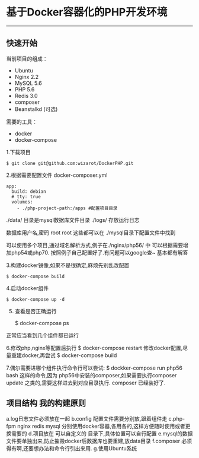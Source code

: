 #  基于Docker容器化的PHP开发环境

---

## 快速开始

当前项目的组成：

- Ubuntu
- Nginx 2.2
- MySQL 5.6
- PHP 5.6 
- Redis 3.0
- composer
- Beanstalkd (可选)


需要的工具：

- docker
- docker-compose

1.下载项目
 
	$ git clone git@github.com:wizarot/DockerPHP.git

2.根据需要配置文件 docker-composer.yml
	
	app:
	  build: debian
	  # tty: true
	  volumes:
	    - ./php-project-path:/apps #配置项目目录
    
./data/ 目录是mysql数据库文件目录
./logs/ 存放运行日志

数据库用户名,密码 root root 这些都可以在 ./mysql目录下配置文件中找到

可以使用多个项目,通过域名解析方式,例子在./nginx/php56/ 中
可以根据需要增加php54或php70. 按照例子自己配置好了.有问题可以google查~ 基本都有解答

3.构建docker镜像,如果不是很确定,麻烦先别乱改配置

	$ docker-compose build

4.启动docker组件
	
	$ docker-compose up -d

5. 查看是否正确运行

	$ docker-compose ps 

正常应当看到几个组件都已运行

6.修改php,nginx等配置后执行
	$ docker-compose restart
修改docker配置,尽量重建docker,再尝试
	$ docker-compose build

7.偶尔需要进哪个组件执行命令行可以尝试:
	$ dockker-compose run php56 bash
这样的命令,因为 php56中安装的composer,如果需要执行composer update 之类的,需要这样进去到对应目录执行. composer 已经装好了.

## 项目结构 我的构建原则

a.log日志文件必须放在一起
b.config 配置文件需要分别放,跟着组件走
c.php-fpm nginx redis mysql 分别使用docker容器,各用各的,这样方便随时使用或者更换需要的
d.项目放在 可以自定义的 目录下,具体位置可以自行配置
e.mysql的数据文件要单独出来,防止摧毁docker后数据库也要重建,放data目录
f.composer 必须得有啊,还要想办法和命令行引出来用.
g.使用Ubuntu系统


